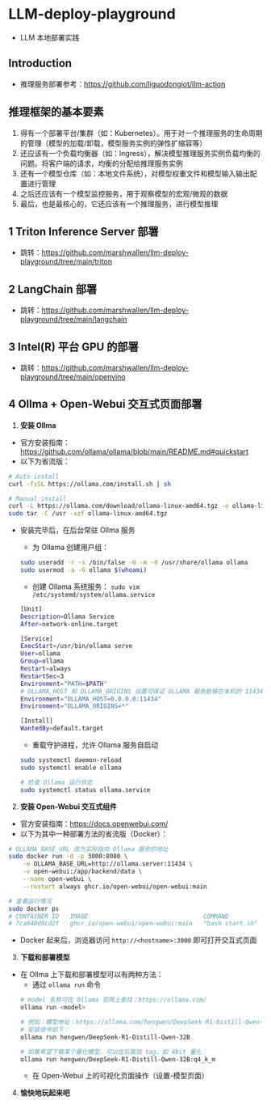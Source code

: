 # LLM-deploy-playground
- LLM 本地部署实践

## Introduction
- 推理服务部署参考：https://github.com/liguodongiot/llm-action

## 推理框架的基本要素
1. 得有一个部署平台/集群（如：Kubernetes）。用于对一个推理服务的生命周期的管理（模型的加载/卸载，模型服务实例的弹性扩缩容等）
2. 还应该有一个负载均衡器（如：Ingress），解决模型推理服务实例负载均衡的问题。将客户端的请求，均衡的分配给推理服务实例
3. 还有一个模型仓库（如：本地文件系统），对模型权重文件和模型输入输出配置进行管理
4. 之后还应该有一个模型监控服务，用于观察模型的宏观/微观的数据
5. 最后，也是最核心的，它还应该有一个推理服务，进行模型推理

## 1 Triton Inference Server 部署
- 跳转：https://github.com/marshwallen/llm-deploy-playground/tree/main/triton

## 2 LangChain 部署
- 跳转：https://github.com/marshwallen/llm-deploy-playground/tree/main/langchain

## 3 Intel(R) 平台 GPU 的部署
- 跳转：https://github.com/marshwallen/llm-deploy-playground/tree/main/openvino

## 4 Ollma + Open-Webui 交互式页面部署
1. **安装 Ollma**
- 官方安装指南：https://github.com/ollama/ollama/blob/main/README.md#quickstart
- 以下为省流版：
```sh
# Auto install
curl -fsSL https://ollama.com/install.sh | sh

# Manual install
curl -L https://ollama.com/download/ollama-linux-amd64.tgz -o ollama-linux-amd64.tgz
sudo tar -C /usr -xzf ollama-linux-amd64.tgz
```
- 安装完毕后，在后台常驻 Ollma 服务
    - 为 Ollama 创建用户组：
    ```sh
    sudo useradd -r -s /bin/false -U -m -d /usr/share/ollama ollama
    sudo usermod -a -G ollama $(whoami)
    ```

    - 创建 Ollama 系统服务： ```sudo vim /etc/systemd/system/ollama.service```
    ```sh
    [Unit]
    Description=Ollama Service
    After=network-online.target

    [Service]
    ExecStart=/usr/bin/ollama serve
    User=ollama
    Group=ollama
    Restart=always
    RestartSec=3
    Environment="PATH=$PATH"
    # OLLAMA_HOST 和 OLLAMA_ORIGINS 设置可保证 OLLAMA 服务能够在本机的 11434 端口上被访问
    Environment="OLLAMA_HOST=0.0.0.0:11434" 
    Environment="OLLAMA_ORIGINS=*"

    [Install]
    WantedBy=default.target
    ```
    - 重载守护进程，允许 Ollama 服务自启动
    ```sh
    sudo systemctl daemon-reload
    sudo systemctl enable ollama

    # 检查 Ollama 运行状态
    sudo systemctl status ollama.service
    ```

2. **安装 Open-Webui 交互式组件**
- 官方安装指南：https://docs.openwebui.com/
- 以下为其中一种部署方法的省流版（Docker）：
```sh
# OLLAMA_BASE_URL 改为实际指向 Ollama 服务的地址
sudo docker run -d -p 3000:8080 \
    -e OLLAMA_BASE_URL=http://ollama.server:11434 \
    -v open-webui:/app/backend/data \
    --name open-webui \
    --restart always ghcr.io/open-webui/open-webui:main

# 查看运行情况
sudo docker ps
# CONTAINER ID   IMAGE                                COMMAND           CREATED       STATUS                    PORTS                                         NAMES
# 7ca040d9cd2f   ghcr.io/open-webui/open-webui:main   "bash start.sh"   2 hours ago   Up 59 minutes (healthy)   0.0.0.0:3000->8080/tcp, [::]:3000->8080/tcp   open-webui
```
- Docker 起来后，浏览器访问 ```http://<hostname>:3000``` 即可打开交互式页面

3. **下载和部署模型**
- 在 Ollma 上下载和部署模型可以有两种方法：
    - 通过 ```ollama run``` 命令
    ```sh
    # model 名称可在 Ollama 官网上查找：https://ollama.com/
    ollama run <model>

    # 例如：模型地址：https://ollama.com/hengwen/DeepSeek-R1-Distill-Qwen-32B
    # 安装命令如下：
    ollama run hengwen/DeepSeek-R1-Distill-Qwen-32B

    # 如果希望下载某个量化模型，可以在后面加 tag，如 4bit 量化：
    ollama run hengwen/DeepSeek-R1-Distill-Qwen-32B:q4_k_m
    ```
    - 在 Open-Webui 上的可视化页面操作（设置-模型页面）

4. **愉快地玩起来吧**
